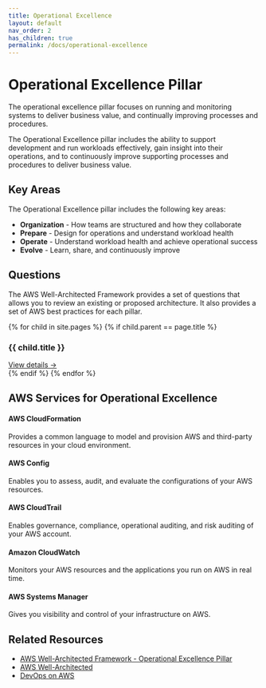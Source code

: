 ```yaml
---
title: Operational Excellence
layout: default
nav_order: 2
has_children: true
permalink: /docs/operational-excellence
---
```


<div class="pillar-header">
  <h1>Operational Excellence Pillar</h1>
  <p>The operational excellence pillar focuses on running and monitoring systems to deliver business value, and continually improving processes and procedures.</p>
</div>

The Operational Excellence pillar includes the ability to support development and run workloads effectively, gain insight into their operations, and to continuously improve supporting processes and procedures to deliver business value.

## Key Areas

The Operational Excellence pillar includes the following key areas:

- **Organization** - How teams are structured and how they collaborate
- **Prepare** - Design for operations and understand workload health
- **Operate** - Understand workload health and achieve operational success
- **Evolve** - Learn, share, and continuously improve

## Questions

The AWS Well-Architected Framework provides a set of questions that allows you to review an existing or proposed architecture. It also provides a set of AWS best practices for each pillar.

<div class="question-cards">
  {% for child in site.pages %}
    {% if child.parent == page.title %}
      <div class="question-card">
        <h3>{{ child.title }}</h3>
        <a href="{{ child.url | absolute_url }}">View details →</a>
      </div>
    {% endif %}
  {% endfor %}
</div>

## AWS Services for Operational Excellence

<div class="aws-service">
  <div class="aws-service-content">
    <h4>AWS CloudFormation</h4>
    <p>Provides a common language to model and provision AWS and third-party resources in your cloud environment.</p>
  </div>
</div>

<div class="aws-service">
  <div class="aws-service-content">
    <h4>AWS Config</h4>
    <p>Enables you to assess, audit, and evaluate the configurations of your AWS resources.</p>
  </div>
</div>

<div class="aws-service">
  <div class="aws-service-content">
    <h4>AWS CloudTrail</h4>
    <p>Enables governance, compliance, operational auditing, and risk auditing of your AWS account.</p>
  </div>
</div>

<div class="aws-service">
  <div class="aws-service-content">
    <h4>Amazon CloudWatch</h4>
    <p>Monitors your AWS resources and the applications you run on AWS in real time.</p>
  </div>
</div>

<div class="aws-service">
  <div class="aws-service-content">
    <h4>AWS Systems Manager</h4>
    <p>Gives you visibility and control of your infrastructure on AWS.</p>
  </div>
</div>

<div class="related-resources">
  <h2>Related Resources</h2>
  <ul>
    <li><a href="https://docs.aws.amazon.com/wellarchitected/latest/operational-excellence-pillar/welcome.html">AWS Well-Architected Framework - Operational Excellence Pillar</a></li>
    <li><a href="https://aws.amazon.com/architecture/well-architected/">AWS Well-Architected</a></li>
    <li><a href="https://aws.amazon.com/devops/">DevOps on AWS</a></li>
  </ul>
</div>
